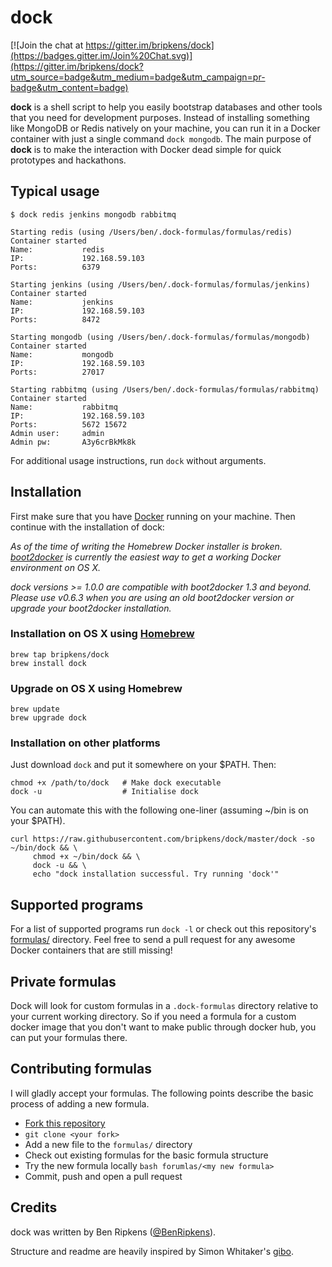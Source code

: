 # dock

[![Join the chat at https://gitter.im/bripkens/dock](https://badges.gitter.im/Join%20Chat.svg)](https://gitter.im/bripkens/dock?utm_source=badge&utm_medium=badge&utm_campaign=pr-badge&utm_content=badge)


**dock** is a shell script to help you easily bootstrap databases and other
tools that you need for development purposes. Instead of installing something
like MongoDB or Redis natively on your machine, you can run it in a Docker
container with just a single command `dock mongodb`. The main purpose of
**dock** is to make the interaction with Docker dead simple for quick prototypes
and hackathons.

## Typical usage

```
$ dock redis jenkins mongodb rabbitmq

Starting redis (using /Users/ben/.dock-formulas/formulas/redis)
Container started
Name:           redis
IP:             192.168.59.103
Ports:          6379

Starting jenkins (using /Users/ben/.dock-formulas/formulas/jenkins)
Container started
Name:           jenkins
IP:             192.168.59.103
Ports:          8472

Starting mongodb (using /Users/ben/.dock-formulas/formulas/mongodb)
Container started
Name:           mongodb
IP:             192.168.59.103
Ports:          27017

Starting rabbitmq (using /Users/ben/.dock-formulas/formulas/rabbitmq)
Container started
Name:           rabbitmq
IP:             192.168.59.103
Ports:          5672 15672
Admin user:     admin
Admin pw:       A3y6crBkMk8k
```

For additional usage instructions, run `dock` without arguments.

## Installation
First make sure that you have [Docker](https://docs.docker.com/) running on
your machine. Then continue with the installation of dock:

*As of the time of writing the Homebrew Docker installer is broken. [boot2docker](https://github.com/boot2docker/osx-installer/releases) is currently the easiest way to get a working Docker environment on OS X.*

*dock versions >= 1.0.0 are compatible with boot2docker 1.3 and beyond. Please use v0.6.3 when you are using an old boot2docker version or upgrade your boot2docker installation.*

### Installation on OS X using [Homebrew](http://brew.sh/)
```
brew tap bripkens/dock
brew install dock
```

### Upgrade on OS X using Homebrew
```
brew update
brew upgrade dock
```

### Installation on other platforms
Just download `dock` and put it somewhere on your $PATH. Then:
```
chmod +x /path/to/dock   # Make dock executable
dock -u                  # Initialise dock
```

You can automate this with the following one-liner (assuming ~/bin is on your $PATH).
```
curl https://raw.githubusercontent.com/bripkens/dock/master/dock -so ~/bin/dock && \
     chmod +x ~/bin/dock && \
     dock -u && \
     echo "dock installation successful. Try running 'dock'"
```

## Supported programs
For a list of supported programs run `dock -l` or check out this repository's
[formulas/](https://github.com/bripkens/dock/tree/master/formulas) directory.
Feel free to send a pull request for any awesome Docker containers that are
still missing!

## Private formulas
Dock will look for custom formulas in a `.dock-formulas` directory relative to
your current working directory. So if you need a formula for a custom docker
image that you don't want to make public through docker hub, you can put your
formulas there.

## Contributing formulas
I will gladly accept your formulas. The following points describe the basic
process of adding a new formula.

 - [Fork this repository](https://github.com/bripkens/dock/fork)
 - `git clone <your fork>`
 - Add a new file to the `formulas/` directory
 - Check out existing formulas for the basic formula structure
 - Try the new formula locally `bash forumlas/<my new formula>`
 - Commit, push and open a pull request

## Credits
dock was written by Ben Ripkens ([@BenRipkens](https://twitter.com/BenRipkens)).

Structure and readme are heavily inspired by Simon Whitaker's [gibo](https://github.com/simonwhitaker/gibo).
